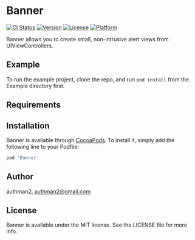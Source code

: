# Banner

[![CI Status](http://img.shields.io/travis/authman2/Banner.svg?style=flat)](https://travis-ci.org/authman2/Banner)
[![Version](https://img.shields.io/cocoapods/v/Banner.svg?style=flat)](http://cocoapods.org/pods/Banner)
[![License](https://img.shields.io/cocoapods/l/Banner.svg?style=flat)](http://cocoapods.org/pods/Banner)
[![Platform](https://img.shields.io/cocoapods/p/Banner.svg?style=flat)](http://cocoapods.org/pods/Banner)

Banner allows you to create small, non-intrusive alert views from UIViewControllers.

## Example

To run the example project, clone the repo, and run `pod install` from the Example directory first.

## Requirements

## Installation

Banner is available through [CocoaPods](http://cocoapods.org). To install
it, simply add the following line to your Podfile:

```ruby
pod 'Banner'
```

## Author

authman2, authman2@gmail.com

## License

Banner is available under the MIT license. See the LICENSE file for more info.
